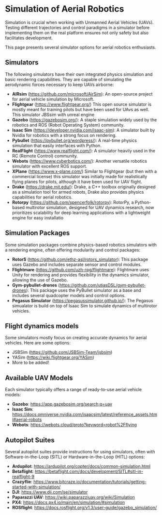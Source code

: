 # Simulation of Aerial Robotics

Simulation is crucial when working with Unmanned Aerial Vehicles (UAVs). Testing different trajectories and control paradigms in a simulator before implementing them on the real platform ensures not only safety but also facilitates development.

This page presents several simulator options for aerial robotics enthusiasts.

## Simulators

The following simulators have their own integrated physics simulation and basic rendering capabilities. They are capable of simulating the aerodynamic forces necessary to keep UAVs airborne:

* **AIRsim** (https://github.com/microsoft/AirSim): An open-source project for aerial vehicle simulation by Microsoft.
* **Flightgear** (https://www.flightgear.org/) This open source simulator is mostly meant for training pilots but have been used for UAvs as well. This simulator JBSsim with unreal engine
* **Gazebo** (https://gazebosim.org/): A staple simulation widely used by the robotics and ROS (Robot Operating System) community.
* **Isaac Sim** (https://developer.nvidia.com/isaac-sim): A simulator built by Nvidia for robotics with a strong focus on rendering.
* **Pybullet** (https://pybullet.org/wordpress/): A real-time physics simulation that easily interfaces with Python.
* **RealFlight** (https://www.realflight.com/): A simulator heavily used in the RC (Remote Control) community.
* **Webots** (https://www.cyberbotics.com/): Another versatile robotics simulator with excellent ROS support.
* **XPlane** (https://www.x-plane.com/) Similar to Flightgear (but then with a commercial license) this simulator was initially made for realistically flying planes for pilots, although it have been used for UAV flight.
* **Drake** (https://drake.mit.edu/): Drake, a C++ toolbox originally designed as a simulation tool for armed robots, Drake also provides physics capabilities for aerial robotics.
* **Rotorpy** (https://github.com/spencerfolk/rotorpy): RotorPy, a Python-based multirotor simulation, designed for UAV dynamics research, now prioritizes scalability for deep learning applications with a lightweight engine for easy installatio


## Simulation Packages

Some simulation packages combine physics-based robotics simulators with a rendering engine, often offering modularity and control packages:

* **RotorS** (https://github.com/ethz-asl/rotors_simulator): This package uses Gazebo and includes separate sensor and control modules.
* **Flightmare** (https://github.com/uzh-rpg/flightmare): Flightmare uses Unity for rendering and provides flexibility in the dynamics simulator, allowing the use of Gazebo.
* **Gym-pybullet-drones** (https://github.com/utiasDSL/gym-pybullet-drones): This package uses the PyBullet simulator as a base and includes several quadcopter models and control options.
* **Pegasus Simulator** (https://pegasussimulator.github.io/): The Pegasus simualator is build on top of Isaac Sim to simulate dynamics of multirotor vehicles.

## Flight dynamics models

Some simulators mostly focus on creating accurate dynamics for aerial vehicles. Here are some options:

* JSBSim (https://github.com/JSBSim-Team/jsbsim)
* YASim (https://wiki.flightgear.org/YASim)
* More to be added!

## Available UAV Models

Each simulator typically offers a range of ready-to-use aerial vehicle models:

* **Gazebo**: https://app.gazebosim.org/search;q=uav
* **Isaac Sim**: https://docs.omniverse.nvidia.com/isaacsim/latest/reference_assets.html#aerial-robots
* **Webots**: https://webots.cloud/proto?keyword=robot%2Fflying

## Autopilot Suites

Several autopilot suites provide instructions for using simulators, often with Software-in-the-Loop (SITL) or Hardware-in-the-Loop (HITL) options:

* **Ardupilot**: https://ardupilot.org/copter/docs/common-simulation.html
* **Betaflight**: https://betaflight.com/docs/development/SITL#sitl-in-realflight-9
* **Crazyflie**: https://www.bitcraze.io/documentation/tutorials/getting-started-with-simulation/
* **DJI**: https://www.dji.com/se/simulator
* **Paparazzi UAV**: https://wiki.paparazziuav.org/wiki/Simulation
* **PX4**: https://docs.px4.io/main/en/simulation/#simulation
* **ROSflight**: https://docs.rosflight.org/v1.3/user-guide/gazebo_simulation/
